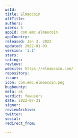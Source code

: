 ```yaml
---
wsId: 
title: Elmaocoin
altTitle: 
authors: 
users: 5
appId: com.emc.elmaocoin
appCountry: 
released: Jan 3, 2022
updated: 2022-01-03
version: '1.1'
stars: 
ratings: 
reviews: 
website: https://elmaocoin.com/
repository: 
issue: 
icon: com.emc.elmaocoin.png
bugbounty: 
meta: ok
verdict: fewusers
date: 2022-07-31
signer: 
reviewArchive: 
twitter: 
social: 
redirect_from: 

---
```


